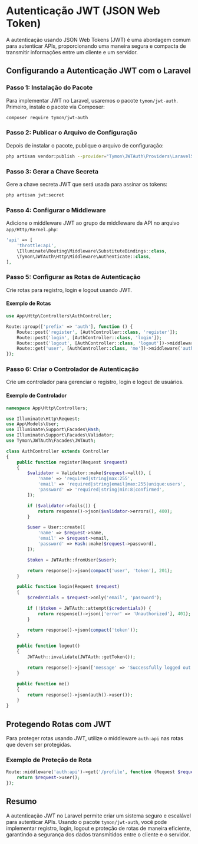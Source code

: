 # Autenticação JWT (JSON Web Token)

A autenticação usando JSON Web Tokens (JWT) é uma abordagem comum para autenticar APIs, proporcionando uma maneira segura e compacta de transmitir informações entre um cliente e um servidor.

## Configurando a Autenticação JWT com o Laravel

### Passo 1: Instalação do Pacote

Para implementar JWT no Laravel, usaremos o pacote `tymon/jwt-auth`. Primeiro, instale o pacote via Composer:

```bash
composer require tymon/jwt-auth
```

### Passo 2: Publicar o Arquivo de Configuração

Depois de instalar o pacote, publique o arquivo de configuração:

```bash
php artisan vendor:publish --provider="Tymon\JWTAuth\Providers\LaravelServiceProvider"
```

### Passo 3: Gerar a Chave Secreta

Gere a chave secreta JWT que será usada para assinar os tokens:

```bash
php artisan jwt:secret
```

### Passo 4: Configurar o Middleware

Adicione o middleware JWT ao grupo de middleware da API no arquivo `app/Http/Kernel.php`:

```php
'api' => [
    'throttle:api',
    \Illuminate\Routing\Middleware\SubstituteBindings::class,
    \Tymon\JWTAuth\Http\Middleware\Authenticate::class,
],
```

### Passo 5: Configurar as Rotas de Autenticação

Crie rotas para registro, login e logout usando JWT.

#### Exemplo de Rotas

```php
use App\Http\Controllers\AuthController;

Route::group(['prefix' => 'auth'], function () {
    Route::post('register', [AuthController::class, 'register']);
    Route::post('login', [AuthController::class, 'login']);
    Route::post('logout', [AuthController::class, 'logout'])->middleware('auth:api');
    Route::get('user', [AuthController::class, 'me'])->middleware('auth:api');
});
```

### Passo 6: Criar o Controlador de Autenticação

Crie um controlador para gerenciar o registro, login e logout de usuários.

#### Exemplo de Controlador

```php
namespace App\Http\Controllers;

use Illuminate\Http\Request;
use App\Models\User;
use Illuminate\Support\Facades\Hash;
use Illuminate\Support\Facades\Validator;
use Tymon\JWTAuth\Facades\JWTAuth;

class AuthController extends Controller
{
    public function register(Request $request)
    {
        $validator = Validator::make($request->all(), [
            'name' => 'required|string|max:255',
            'email' => 'required|string|email|max:255|unique:users',
            'password' => 'required|string|min:8|confirmed',
        ]);

        if ($validator->fails()) {
            return response()->json($validator->errors(), 400);
        }

        $user = User::create([
            'name' => $request->name,
            'email' => $request->email,
            'password' => Hash::make($request->password),
        ]);

        $token = JWTAuth::fromUser($user);

        return response()->json(compact('user', 'token'), 201);
    }

    public function login(Request $request)
    {
        $credentials = $request->only('email', 'password');

        if (!$token = JWTAuth::attempt($credentials)) {
            return response()->json(['error' => 'Unauthorized'], 401);
        }

        return response()->json(compact('token'));
    }

    public function logout()
    {
        JWTAuth::invalidate(JWTAuth::getToken());

        return response()->json(['message' => 'Successfully logged out']);
    }

    public function me()
    {
        return response()->json(auth()->user());
    }
}
```

## Protegendo Rotas com JWT

Para proteger rotas usando JWT, utilize o middleware `auth:api` nas rotas que devem ser protegidas.

### Exemplo de Proteção de Rota

```php
Route::middleware('auth:api')->get('/profile', function (Request $request) {
    return $request->user();
});
```

## Resumo

A autenticação JWT no Laravel permite criar um sistema seguro e escalável para autenticar APIs. Usando o pacote `tymon/jwt-auth`, você pode implementar registro, login, logout e proteção de rotas de maneira eficiente, garantindo a segurança dos dados transmitidos entre o cliente e o servidor.
